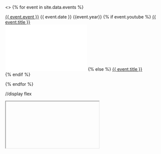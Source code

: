 ---
---

<>
{% for event in site.data.events %}

<div class="eventsoddeven">
<div class="itemtxt"><a href="{{event.url}}">{{ event.event }}</a>
    {{ event.date }} {{event.year}}  
    {% if event.youtube %}
<span class=tab><a href="{{ event.youtube }}">{{ event.title }}</a></span></div>
<iframe class="itemvid" width="262.5" height="147.75" src="{{ event.embed }}" frameborder="0" allow="accelerometer; clipboard-write; encrypted-media; gyroscope; picture-in-picture" allowfullscreen></iframe>
    {% else %}
<a href="{{ event.url }}">{{ event.title }}</a></div>
    {% endif %}
</div>

{% endfor %}
<div> //display flex
    <div>
        <p>
        </p>
        <p>
        </p>
    </div>
    <iframe>
</div>